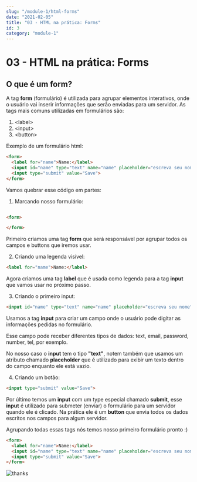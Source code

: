 ```yaml
---
slug: "/module-1/html-forms"
date: "2021-02-05"
title: "03 - HTML na prática: Forms"
id: 3
category: "module-1"
---
```


# 03 - HTML na prática: Forms

## O que é um form?

A tag **form** \(formulário\) é utilizada para agrupar elementos interativos, onde o usuário vai inserir informações que serão enviadas para um servidor. As tags mais comuns utilizadas em formulários são:

1. \<label\>
2.  \<input\>
3.  \<button\>

Exemplo de um formulário html:

```html
<form>
  <label for="name">Name:</label>
  <input id="name" type="text" name="name" placeholder="escreva seu nome">
  <input type="submit" value="Save">
</form>
```

Vamos quebrar esse código em partes:

1. Marcando nosso formulário: 

```html

<form>

</form>
```

Primeiro criamos uma tag **form** que será responsável por agrupar todos os campos e buttons que iremos usar.

2. Criando uma legenda visível:

```html
<label for="name">Name:</label>
```

Agora criamos uma tag **label** que é usada como legenda para a tag **input** que vamos usar no próximo passo.

3. Criando o primeiro input:

```html
<input id="name" type="text" name="name" placeholder="escreva seu nome">
```

Usamos a tag **input** para criar um campo onde o usuário pode digitar as informações pedidas no formulário. 

Esse campo pode receber diferentes tipos de dados: text, email, password, number, tel, por exemplo. 

No nosso caso o **input** tem o tipo **"text"**, notem também que usamos um atributo chamado **placeholder** que é utilizado para exibir um texto dentro do campo enquanto ele está vazio.

4. Criando um botão:

```html
<input type="submit" value="Save">
```

Por último temos um **input** com um type especial chamado **submit**, esse **input** é utilizado para submeter \(enviar\) o formulário para um servidor quando ele é clicado. Na prática ele é um **button** que envia todos os dados escritos nos campos para algum servidor.

Agrupando todas essas tags nós temos nosso primeiro formulário pronto :)

```html
<form>
  <label for="name">Name:</label>
  <input id="name" type="text" name="name" placeholder="escreva seu nome">
  <input type="submit" value="Save">
</form>
```

![thanks](https://media.giphy.com/media/psmj7c3DbrJKkbRYFj/giphy.gif)

